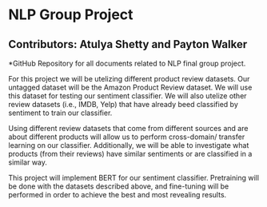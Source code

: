 # NLP Group Project
## Contributors: Atulya Shetty and Payton Walker

*GitHub Repository for all documents related to NLP final group project.

For this project we will be utelizing different product review datasets. Our untagged dataset will be the Amazon Product Review dataset.
We will use this dataset for testing our sentiment classifier. We will also utelize other review datasets (i.e., IMDB, Yelp) that have
already beed classified by sentiment to train our classifier. 

Using different review datasets that come from different sources and are about different products will allow us to perform cross-domain/
transfer learning on our classifier. Additionally, we will be able to investigate what products (from their reviews) have similar 
sentiments or are classified in a similar way.

This project will implement BERT for our sentiment classifier. Pretraining will be done with the datasets described above, and fine-tuning
will be performed in order to achieve the best and most revealing results.
